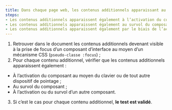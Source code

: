 ```yaml
---
title: Dans chaque page web, les contenus additionnels apparaissant au focus d’un [composant d’interface](#composant-d-interface) via les styles CSS respectent-ils si nécessaire une de ces conditions ?
steps:
- Les contenus additionnels apparaissent également à l’activation du composant via le clavier et tout dispositif de pointage ;
- Les contenus additionnels apparaissent également au survol du composant ;
- Les contenus additionnels apparaissent également par le biais de l’activation ou du survol d’un autre composant.
---
```


1. Retrouver dans le document les contenus additionnels devenant visible à la prise de focus d’un composant d’interface au moyen d’un mécanisme CSS (`pseudo-classe :focus`) ;
2. Pour chaque contenu additionnel, vérifier que les contenus additionnels apparaissent également :
* À l’activation du composant au moyen du clavier ou de tout autre dispositif de pointage ;
* Au survol du composant ;
* À l’activation ou du survol d’un autre composant.
3. Si c’est le cas pour chaque contenu additionnel, **le test est validé**.